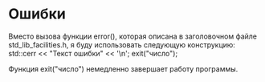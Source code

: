 # Ошибки

Вместо вызова функции error(), которая описана в заголовочном файле std_lib_facilities.h, я буду использовать
следующую конструкцию:
std::cerr << "Текст ошибки" << '\n';
exit("число");

Функция exit("число") немедленно завершает работу программы. 
